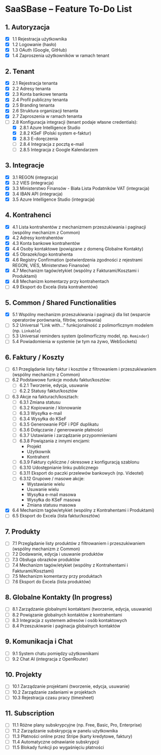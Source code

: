 # SaaSBase – Feature To-Do List

## 1. Autoryzacja
- [x] 1.1 Rejestracja użytkownika  
- [x] 1.2 Logowanie (hasło)  
- [x] 1.3 OAuth (Google, GitHub)  
- [x] 1.4 Zaproszenia użytkowników w ramach tenant  

## 2. Tenant  
- [x] 2.1 Rejestracja tenanta  
- [x] 2.2 Adresy tenanta  
- [x] 2.3 Konta bankowe tenanta  
- [x] 2.4 Profil publiczny tenanta  
- [x] 2.5 Branding tenanta  
- [x] 2.6 Struktura organizacji tenanta  
- [x] 2.7 Zaproszenia w ramach tenanta  
- [ ] 2.8 Konfiguracja integracji (tenant podaje własne credentials):  
  - [x] 2.8.1 Azure Intelligence Studio  
  - [x] 2.8.2 KSeF (Polski system e-faktur)  
  - [x] 2.8.3 E-doręczenia  
  - [ ] 2.8.4 Integracja z pocztą e-mail  
  - [ ] 2.8.5 Integracja z Google Kalendarzem  

## 3. Integracje  
- [x] 3.1 REGON (integracja)  
- [x] 3.2 VIES (integracja)  
- [x] 3.3 Ministerstwo Finansów - Biała Lista Podatników VAT (integracja)  
- [x] 3.4 IBAN API (integracja)  
- [x] 3.5 Azure Intelligence Studio (integracja)  

## 4. Kontrahenci  
- [x] 4.1 Lista kontrahentów z mechanizmem przeszukiwania i paginacji (wspólny mechanizm z Common)  
- [x] 4.2 Adresy kontrahentów  
- [x] 4.3 Konta bankowe kontrahentów  
- [x] 4.4 Osoby kontaktowe (powiązane z domeną Globalne Kontakty)  
- [x] 4.5 Obrazek/logo kontrahenta  
- [x] 4.6 Registry Confirmation (potwierdzenia zgodności z rejestrami REGON, VIES, Ministerstwo Finansów)  
- [x] 4.7 Mechanizm tagów/etykiet (wspólny z Fakturami/Kosztami i Produktami)  
- [x] 4.8 Mechanizm komentarzy przy kontrahentach  
- [ ] 4.9 Eksport do Excela (lista kontrahentów)  

## 5. Common / Shared Functionalities  
- [x] 5.1 Wspólny mechanizm przeszukiwania i paginacji dla list (wsparcie operatorów porównania, filtrów, sortowania)  
- [ ] 5.2 Universal "Link with..." funkcjonalność z polimorficznym modelem (np. `Linkable`)  
- [ ] 5.3 Universal reminders system (polimorficzny model, np. `Reminder`)  
- [ ] 5.4 Powiadomienia w systemie (w tym na żywo, WebSockets)  

## 6. Faktury / Koszty  
- [ ] 6.1 Przeglądanie listy faktur i kosztów z filtrowaniem i przeszukiwaniem (wspólny mechanizm z Common)  
- [ ] 6.2 Podstawowe funkcje modułu faktur/kosztów:  
  - [ ] 6.2.1 Tworzenie, edycja, usuwanie  
  - [ ] 6.2.2 Statusy faktur/kosztów  
- [ ] 6.3 Akcje na fakturach/kosztach:  
  - [ ] 6.3.1 Zmiana statusu  
  - [ ] 6.3.2 Kopiowanie / klonowanie  
  - [ ] 6.3.3 Wysyłka e-mail  
  - [ ] 6.3.4 Wysyłka do KSeF  
  - [ ] 6.3.5 Generowanie PDF i PDF duplikatu  
  - [ ] 6.3.6 Dołączanie / generowanie płatności  
  - [ ] 6.3.7 Ustawianie i zarządzanie przypomnieniami  
  - [ ] 6.3.8 Powiązania z innymi encjami:  
    - Projekt  
    - Użytkownik  
    - Kontrahent  
  - [ ] 6.3.9 Faktury cykliczne / okresowe z konfiguracją szablonu  
  - [ ] 6.3.10 Udostępnianie linku publicznego  
  - [ ] 6.3.11 Eksport do paczki przelewów bankowych (np. Videotel)  
  - [ ] 6.3.12 Grupowe / masowe akcje:  
    - Wystawianie wielu  
    - Usuwanie wielu  
    - Wysyłka e-mail masowa  
    - Wysyłka do KSeF masowa  
    - Zmiana statusu masowa  
- [x] 6.4 Mechanizm tagów/etykiet (wspólny z Kontrahentami i Produktami)  
- [ ] 6.5 Eksport do Excela (lista faktur/kosztów)  

## 7. Produkty  
- [ ] 7.1 Przeglądanie listy produktów z filtrowaniem i przeszukiwaniem (wspólny mechanizm z Common)  
- [ ] 7.2 Dodawanie, edycja i usuwanie produktów  
- [ ] 7.3 Obsługa obrazków produktów  
- [ ] 7.4 Mechanizm tagów/etykiet (wspólny z Kontrahentami i Fakturami/Kosztami)  
- [ ] 7.5 Mechanizm komentarzy przy produktach  
- [ ] 7.6 Eksport do Excela (lista produktów)  

## 8. Globalne Kontakty (In progress)  
- [ ] 8.1 Zarządzanie globalnymi kontaktami (tworzenie, edycja, usuwanie)  
- [ ] 8.2 Powiązanie globalnych kontaktów z kontrahentami  
- [ ] 8.3 Integracja z systemem adresów i osób kontaktowych  
- [ ] 8.4 Przeszukiwanie i paginacja globalnych kontaktów  

## 9. Komunikacja i Chat  
- [ ] 9.1 System chatu pomiędzy użytkownikami  
- [ ] 9.2 Chat AI (integracja z OpenRouter)  

## 10. Projekty  
- [ ] 10.1 Zarządzanie projektami (tworzenie, edycja, usuwanie)  
- [ ] 10.2 Zarządzanie zadaniami w projektach  
- [ ] 10.3 Rejestracja czasu pracy (timesheet)  

## 11. Subscription  
- [ ] 11.1 Różne plany subskrypcyjne (np. Free, Basic, Pro, Enterprise)  
- [ ] 11.2 Zarządzanie subskrypcją w panelu użytkownika  
- [ ] 11.3 Płatności online przez Stripe (karty kredytowe, faktury)  
- [ ] 11.4 Automatyczne odnawianie subskrypcji  
- [ ] 11.5 Blokady funkcji po wygaśnięciu płatności  
